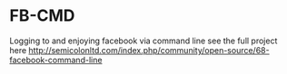 FB-CMD
======

Logging to and enjoying facebook via command line 
see the full project here http://semicolonltd.com/index.php/community/open-source/68-facebook-command-line
